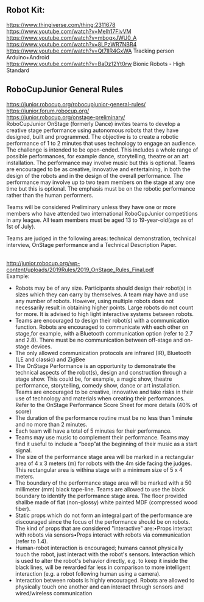 ## Robot Kit:
https://www.thingiverse.com/thing:2311678  </br>
https://www.youtube.com/watch?v=MeIh17FivVM  </br>
https://www.youtube.com/watch?v=mbogxJWU0_A  </br>
https://www.youtube.com/watch?v=8LPzWR7NBR4  </br>
https://www.youtube.com/watch?v=Qt7lIR4GxWA   Tracking person Arduino+Android  </br>
https://www.youtube.com/watch?v=BaDz12Yt0rw  Bionic Robots - High Standard 


## RoboCupJunior General Rules
https://junior.robocup.org/robocupjunior-general-rules/  </br>
https://junior.forum.robocup.org/ </br>
https://junior.robocup.org/onstage-preliminary/  </br>
RoboCupJunior OnStage (formerly Dance) invites teams to develop a creative stage performance using autonomous robots that they have designed, built and programmed. The objective is to create a robotic performance of 1 to 2 minutes that uses technology to engage an audience. The challenge is intended to be open-ended. This includes a whole range of possible performances, for example dance, storytelling, theatre or an art installation. The performance may involve music but this is optional. Teams are encouraged to be as creative, innovative and entertaining, in both the design of the robots and in the design of the overall performance. The performance may involve up to two team members on the stage at any one time but this is optional.  The emphasis must be on the robotic performance rather than the human performers. </br>

Teams will be considered Preliminary unless they have one or more members who have attended two international RoboCupJunior competitions in any league. All team members must be aged 13 to 19-year-old(age as of 1st of July). </br>

Teams are judged in the following areas: technical demonstration, technical interview, OnStage performance and a Technical Description Paper. </br></br>

http://junior.robocup.org/wp-content/uploads/2019Rules/2019_OnStage_Rules_Final.pdf  </br>
Example:
- Robots may be of any size. Participants should design their robot(s) in sizes which they can carry by themselves. A team may have and use any number of robots. However, using multiple robots does not necessarily result in obtaining higher points. Large robots do not count for more. It is advised to high light interactive systems between robots.
- Teams are encouraged to design their robot(s) with a communication function. Robots are encouraged to communicate with each other on stage,for example, with a Bluetooth communication option (refer to 2.7 and 2.8). There must be no communication between off-stage and on-stage devices.
- The only allowed communication protocols are infrared (IR), Bluetooth (LE and classic) and ZigBee
- The OnStage Performance is an opportunity to demonstrate the technical aspects of the robot(s), design and construction through a stage show. This could be, for example, a magic show, theatre performance, storytelling, comedy show, dance or art installation. Teams are encouraged to be creative, innovative and take risks in their use of technology and materials when creating their performances. Refer to the OnStage Performance Score Sheet for more details (40% of score)
- The duration of the performance routine must be no less than 1 minute and no more than 2 minutes.
- Each team will have a total of 5 minutes for their performance. 
- Teams may use music to complement their performance. Teams may find it useful to include a “beep”at the beginning of their music as a start signal.
- The size of the performance stage area will be marked in a rectangular area of 4 x 3 meters (m) for robots with the 4m side facing the judges. This rectangular area is withina stage with a minimum size of 5 x 4 meters.
- The boundary of the performance stage area will be marked with a 50 millimeter (mm) black tape-line. Teams are allowed to use the black boundary to identify the performance stage area. The floor provided shallbe made of flat (non-glossy) white painted MDF (compressed wood fiber).
- Static props which do not form an integral part of the performance are discouraged since the focus of the performance should be on robots. The kind of props that are considered "interactive" are:•Props interact with robots via sensors•Props interact with robots via communication (refer to 1.4).
- Human-robot interaction is encouraged; humans cannot physically touch the robot, just interact with the robot's sensors. Interaction which is used to alter the robot's behavior directly, e.g. to keep it inside the black lines, will be rewarded far less in comparison to more intelligent interaction (e.g. a robot following human using a camera).
- Interaction between robots is highly encouraged. Robots are allowed to physically touch one another and can interact through sensors and wired/wireless communication
